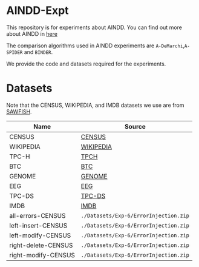 # AINDD-Expt

This repository is for experiments about AINDD. You can find out more about AINDD in [here](https://github.com/A-IND/AINDD/)



The comparison algorithms used in AINDD experiments are `A-DeMarchi`,`A-SPIDER` and  `BINDER`.

We provide the code and datasets required for the experiments.



# Datasets

Note that the CENSUS, WIKIPEDIA, and IMDB datasets we use are from [SAWFISH](https://github.com/HPI-Information-Systems/Sawfish/tree/main/datasets).


| Name                | Source                                                       |
| ------------------- | ------------------------------------------------------------ |
| CENSUS              | [CENSUS](https://github.com/HPI-Information-Systems/Sawfish/tree/main/datasets) |
| WIKIPEDIA           | [WIKIPEDIA](https://github.com/HPI-Information-Systems/Sawfish/tree/main/datasets) |
| TPC-H               | [TPCH](https://www.tpc.org/tpch/)          |
| BTC                 | [BTC](https://www.kaggle.com/datasets/bhavithran/btc-1minute-data-w-technical-indicators) |
| GENOME              | [GENOME](https://grouplens.org/datasets/movielens/tag-genome-2021/) |
| EEG                 | [EEG]()                                                      |
| TPC-DS              | [TPC-DS](https://figshare.le.ac.uk/articles/dataset/EMF-Syncer_Databases_used_for_TPC-DS_benchmark/9861650/1) |
| IMDB                | [IMDB](https://github.com/HPI-Information-Systems/Sawfish/tree/main/datasets) |
| all-errors-CENSUS   | `./Datasets/Exp-6/ErrorInjection.zip`                        |
| left-insert-CENSUS  | `./Datasets/Exp-6/ErrorInjection.zip`                        |
| left-modify-CENSUS  | `./Datasets/Exp-6/ErrorInjection.zip`                        |
| right-delete-CENSUS | `./Datasets/Exp-6/ErrorInjection.zip`                        |
| right-modify-CENSUS | `./Datasets/Exp-6/ErrorInjection.zip`                        |
